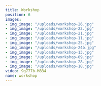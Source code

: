 ```yaml
---
title: Workshop
position: 6
images:
- img_image: "/uploads/workshop-26.jpg"
- img_image: "/uploads/workshop-22.jpg"
- img_image: "/uploads/workshop-21.jpg"
- img_image: "/uploads/workshop-11.jpg"
- img_image: "/uploads/workshop-25.jpg"
- img_image: "/uploads/workshop-24b.jpg"
- img_image: "/uploads/workshop-13.jpg"
- img_image: "/uploads/workshop-09.jpg"
- img_image: "/uploads/workshop-28.jpg"
- img_image: "/uploads/workshop-18.jpg"
video: 9g777b-M834
name: workshop
---
```


